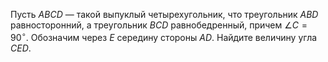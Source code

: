 Пусть $ABCD$ — такой выпуклый четырехугольник, что треугольник $ABD$ равносторонний, а треугольник $BCD$ равнобедренный, причем $\angle C=90^\circ$. Обозначим через $E$ середину стороны $AD$. 
Найдите величину угла $CED$.